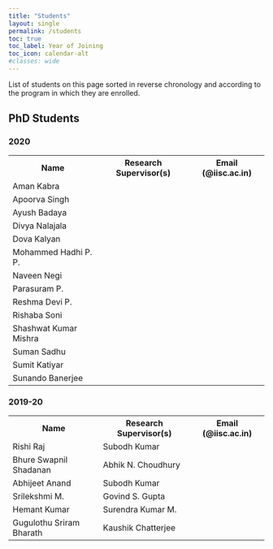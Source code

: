 ```yaml
---
title: "Students"
layout: single
permalink: /students
toc: true
toc_label: Year of Joining
toc_icon: calendar-alt
#classes: wide
---
```

List of students on this page sorted in reverse chronology and according to the program in which they are enrolled. <br>

## PhD Students
### 2020
<table>
<tbody>
<tr>
<th>Name</th>
<th style="text-align:center">Research Supervisor(s)</th>
<th style="text-align:center">Email (&#64;iisc.ac.in)</th>
</tr>
<tr>
<td>Aman Kabra</td>
<td></td>
<td></td>
</tr>
<tr>
<td>Apoorva Singh</td>
<td></td>
<td></td>
</tr>
<tr>
<td>Ayush Badaya</td>
<td></td>
<td></td>
</tr>
<tr>
<td>Divya Nalajala</td>
<td></td>
<td></td>
</tr>
<tr>
<td>Dova Kalyan</td>
<td></td>
<td></td>
</tr>
<tr>
<td>Mohammed Hadhi P. P.</td>
<td></td>
<td></td>
</tr>
<tr>
<td>Naveen Negi</td>
<td></td>
<td></td>
</tr>
<tr>
<td>Parasuram P.</td>
<td></td>
<td></td>
</tr>
<tr>
<td>Reshma Devi P.</td>
<td></td>
<td></td>
</tr>
<tr>
<td>Rishaba Soni</td>
<td></td>
<td></td>
</tr>
<tr>
<td>Shashwat Kumar Mishra</td>
<td></td>
<td></td>
</tr>
<tr>
<td>Suman Sadhu</td>
<td></td>
<td></td>
</tr>
<tr>
<td>Sumit Katiyar</td>
<td></td>
<td></td>
</tr>
<tr>
<td>Sunando Banerjee</td>
<td></td>
<td></td>
</tr>
</tbody>
</table>

### 2019-20
<table>
<tbody>
<tr>
<th>Name</th>
<th style="text-align:center">Research Supervisor(s)</th>
<th style="text-align:center">Email (&#64;iisc.ac.in)</th>
</tr>
<tr>
<td>Rishi Raj</td>
<td>Subodh Kumar</td>
<td></td>
</tr>
<tr>
<td>Bhure Swapnil Shadanan</td>
<td>Abhik N. Choudhury</td>
<td></td>
</tr>
<tr>
<td>Abhijeet Anand</td>
<td>Subodh Kumar</td>
<td></td>
</tr>
<tr>
<td>Srilekshmi M.</td>
<td>Govind S. Gupta</td>
<td></td>
</tr>
<tr>
<td>Hemant Kumar</td>
<td>Surendra Kumar M.</td>
<td></td>
</tr>
<tr>
<td>Gugulothu Sriram Bharath</td>
<td>Kaushik Chatterjee</td>
<td></td>
</tr>
</tbody>
</table>



